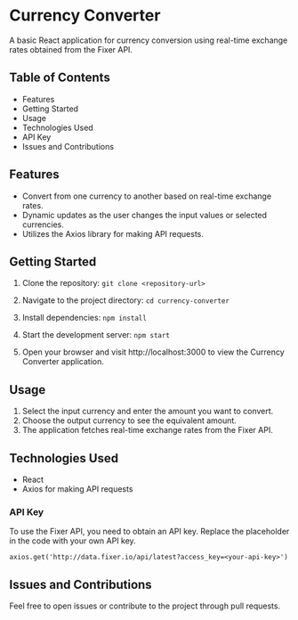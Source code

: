 # Currency Converter

A basic React application for currency conversion using real-time exchange rates obtained from the Fixer API.

## Table of Contents

* Features
* Getting Started
* Usage
* Technologies Used
* API Key
* Issues and Contributions
  
## Features

* Convert from one currency to another based on real-time exchange rates.
* Dynamic updates as the user changes the input values or selected currencies.
* Utilizes the Axios library for making API requests.

## Getting Started

1. Clone the repository:
`git clone <repository-url>`

2. Navigate to the project directory:
`cd currency-converter`

3. Install dependencies:
`npm install`

4. Start the development server:
`npm start`

5. Open your browser and visit http://localhost:3000 to view the Currency Converter application.

## Usage

1. Select the input currency and enter the amount you want to convert.
2. Choose the output currency to see the equivalent amount.
3. The application fetches real-time exchange rates from the Fixer API.


## Technologies Used

* React
* Axios for making API requests

### API Key

To use the Fixer API, you need to obtain an API key. Replace the placeholder in the code with your own API key.

`axios.get('http://data.fixer.io/api/latest?access_key=<your-api-key>')`

## Issues and Contributions

Feel free to open issues or contribute to the project through pull requests.
